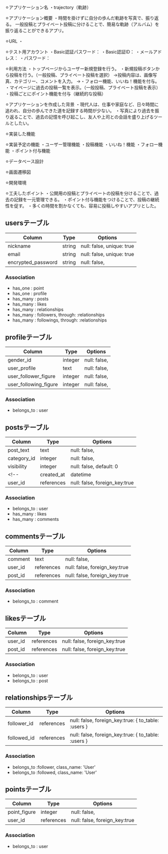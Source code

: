 ⚪︎アプリケーション名
・trajectory（軌跡）

⚪︎アプリケーション概要
・時間を掛けずに自分の歩んだ軌跡を写真で、振り返る。
  一般投稿とプライベート投稿に分けることで、簡易な軌跡（アルバム）を振り返ることができるアプリ。

⚪︎URL
・

⚪︎テスト用アカウント
・Basic認証パスワード：
・Basic認証ID：
・メールアドレス：
・パスワード：

⚪︎利用方法
・トップページからユーザー新規登録を行う。
・新規投稿ボタンから投稿を行う。（一般投稿、プライベート投稿を選択）
  →投稿内容は、画像写真、カテゴリー、コメントを入力。
  →・フォロー機能、いいね！機能を付与。
・マイページに過去の投稿一覧を表示。（一般投稿、プライベート投稿を表示）
・投稿ごとにポイント機能を付与（継続的な投稿）

⚪︎アプリケーションを作成した背景
・現代人は、仕事や家庭など、日々時間に追われ、自分の歩んできた道を記録する時間が少ない。
・写真により過去を振り返ることで、過去の記憶を呼び起こし、友人や上司との会話を盛り上げるツールとしたい。

⚪︎実装した機能


⚪︎実装予定の機能
・ユーザー管理機能
・投稿機能
・いいね！機能
・フォロー機能
・ポイント付与機能

⚪︎データベース設計


⚪︎画面遷移図


⚪︎開発環境

⚪︎工夫したポイント
・公開用の投稿とプライベートの投稿を分けることで、過去の記録を一元管理できる。
・ポイント付与機能をつけることで、投稿の継続性を促す。
・多くの時間を割かなくても、容易に投稿しやすいアプリとした。


## usersテーブル

| Column                | Type    | Options                   |
| ------------------    | ------  | ------------------------- |
| nickname              | string  | null: false, unique: true |
| email                 | string  | null: false, unique: true |
| encrypted_password    | string  | null: false,              |


### Association

- has_one  : point 
- has_one  : profile 
- has_many : posts 
- has_many : likes 
- has_many : relationships 
- has_many : followers, through: :relationships 
- has_many : followings, through: :relationships 

## profileテーブル

| Column                | Type    | Options                   |
| ------------------    | ------  | ------------------------- |
| gender_id             | integer | null: false,              |
| user_profile          | text    | null: false,              |
| user_follower_figure  | integer | null: false,              |
| user_following_figure | integer | null: false,              |


### Association

- belongs_to : user


## postsテーブル
| Column             | Type         | Options                                          |
| ------------------ | ------------ | ------------------------------------------------ |
| post_text          | text         | null: false,                                     |
| category_id        | integer      | null: false,                                     |
| visibility         | integer      | null: false, default: 0                          |
<!-- | created_at         | datetime     | null: false, default: -> { 'CURRENT_TIMESTAMP' } | -->
| user_id            | references   | null: false, foreign_key:true                    |

### Association

- belongs_to : user
- has_many   : likes
- has_many   : comments

## commentsテーブル
| Column             | Type         | Options                            |
| ------------------ | ------------ | ---------------------------------- |
| comment            | text         | null: false,                       |
| user_id            | references   | null: false, foreign_key:true      |
| post_id            | references   | null: false, foreign_key:true      |

### Association

- belongs_to : comment

## likesテーブル
| Column             | Type         | Options                            |
| ------------------ | ------------ | ---------------------------------- |
| user_id            | references   | null: false, foreign_key:true      |
| post_id            | references   | null: false, foreign_key:true      |

### Association

- belongs_to : user
- belongs_to : post

## relationshipsテーブル
| Column             | Type         | Options                                             |
| ------------------ | ------------ | --------------------------------------------------- |
| follower_id        | references   | null: false, foreign_key:true: { to_table: :users } |
| followed_id        | references   | null: false, foreign_key:true: { to_table: :users } |

### Association

- belongs_to :follower, class_name: 'User'
- belongs_to :followed, class_name: 'User'

## pointsテーブル
| Column             | Type         | Options                            |
| ------------------ | ------------ | ---------------------------------- |
| point_figure       | integer      | null: false,                       |
| user_id            | references   | null: false, foreign_key:true      |

### Association

- belongs_to : user
